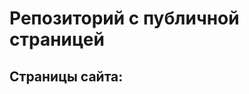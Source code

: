 # Репозиторий с публичной страницей

## Страницы сайта:
<!-- https://whereisdataa.github.io/MySite/ -->